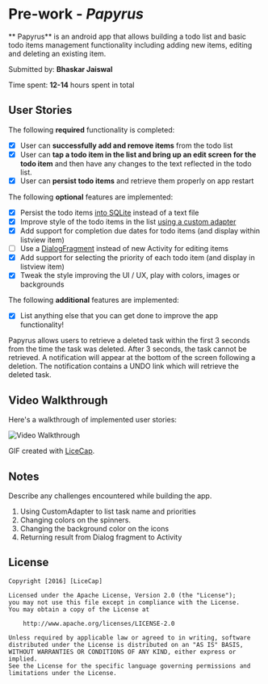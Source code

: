 # Pre-work - *Papyrus*

** Papyrus** is an android app that allows building a todo list and basic todo items management functionality including adding new items, editing and deleting an existing item.

Submitted by: **Bhaskar Jaiswal**

Time spent: **12-14** hours spent in total

## User Stories

The following **required** functionality is completed:

* [X] User can **successfully add and remove items** from the todo list
* [X] User can **tap a todo item in the list and bring up an edit screen for the todo item** and then have any changes to the text reflected in the todo list.
* [X] User can **persist todo items** and retrieve them properly on app restart

The following **optional** features are implemented:

* [X] Persist the todo items [into SQLite](http://guides.codepath.com/android/Persisting-Data-to-the-Device#sqlite) instead of a text file
* [X] Improve style of the todo items in the list [using a custom adapter](http://guides.codepath.com/android/Using-an-ArrayAdapter-with-ListView)
* [X] Add support for completion due dates for todo items (and display within listview item)
* [ ] Use a [DialogFragment](http://guides.codepath.com/android/Using-DialogFragment) instead of new Activity for editing items
* [X] Add support for selecting the priority of each todo item (and display in listview item)
* [X] Tweak the style improving the UI / UX, play with colors, images or backgrounds

The following **additional** features are implemented:

* [X] List anything else that you can get done to improve the app functionality!

Papyrus allows users to retrieve a deleted task within the first 3 seconds from the time the task was deleted. After 3 seconds, the task cannot be retrieved. A notification will appear at the bottom of the screen following a deletion. The notification contains a UNDO link which will retrieve the deleted task.

## Video Walkthrough 

Here's a walkthrough of implemented user stories:

<img src='http://i.imgur.com/sU2KJl8.gifv' title='Video Walkthrough' width='' alt='Video Walkthrough' />

GIF created with [LiceCap](http://www.cockos.com/licecap/).

## Notes

Describe any challenges encountered while building the app.

1) Using CustomAdapter to list task name and priorities 
2) Changing colors on the spinners. 
3) Changing the background color on the icons 
4) Returning result from Dialog fragment to Activity

## License

    Copyright [2016] [LiceCap]

    Licensed under the Apache License, Version 2.0 (the "License");
    you may not use this file except in compliance with the License.
    You may obtain a copy of the License at

        http://www.apache.org/licenses/LICENSE-2.0

    Unless required by applicable law or agreed to in writing, software
    distributed under the License is distributed on an "AS IS" BASIS,
    WITHOUT WARRANTIES OR CONDITIONS OF ANY KIND, either express or implied.
    See the License for the specific language governing permissions and
    limitations under the License.

